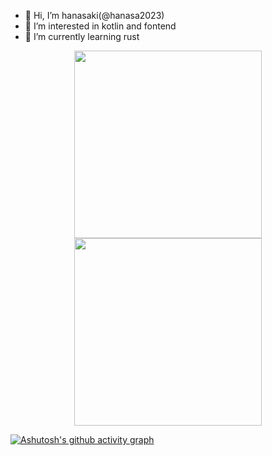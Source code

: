 - 👋 Hi, I’m hanasaki(@hanasa2023)
- 👀 I’m interested in kotlin and fontend
- 🌱 I’m currently learning rust

<!---
hanasa2023/hanasa2023 is a ✨ special ✨ repository because its `README.md` (this file) appears on your GitHub profile.
You can click the Preview link to take a look at your changes.
--->
<p align="center">
    <img width="300px" src="https://github-readme-stats.vercel.app/api?username=hanasa2023&theme=react&show_icons=true"></img>
    <img width="300px" src="https://github-readme-stats.vercel.app/api/top-langs/?username=hanasa2023&theme=react&layout=compact&langs_count=6&hide=vim%20snippet,javascript,css,makefile"></img>
</p>

[![Ashutosh's github activity graph](https://github-readme-activity-graph.vercel.app/graph?username=hanasa2023&theme=react)](https://github.com/ashutosh00710/github-readme-activity-graph)